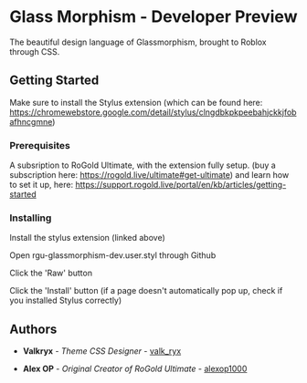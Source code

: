 # Glass Morphism - Developer Preview

The beautiful design language of Glassmorphism, brought to Roblox through CSS.

## Getting Started

Make sure to install the Stylus extension (which can be found here: https://chromewebstore.google.com/detail/stylus/clngdbkpkpeebahjckkjfobafhncgmne)

### Prerequisites

A subsription to RoGold Ultimate, with the extension fully setup. (buy a subscription here: https://rogold.live/ultimate#get-ultimate) and learn how to set it up, here: https://support.rogold.live/portal/en/kb/articles/getting-started 

### Installing

Install the stylus extension (linked above)

Open rgu-glassmorphism-dev.user.styl through Github

Click the 'Raw' button

Click the 'Install' button (if a page doesn't automatically pop up, check if you installed Stylus correctly)

## Authors

* **Valkryx** - *Theme CSS Designer* - [valk_ryx](https://github.com/valk-ryx)

* **Alex OP** - *Original Creator of RoGold Ultimate* - [alexop1000](https://github.com/alexop1000)
